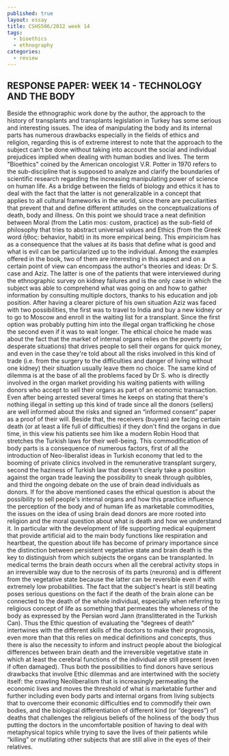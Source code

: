 ```yaml
---
published: true
layout: essay
title: CSHS506/2012 week 14
tags: 
  - bioethics
  - ethnography
categories: 
  - review
---
```



## RESPONSE PAPER: WEEK 14 - TECHNOLOGY AND THE BODY

Beside the ethnographic work done by the author, the approach to the history of transplants and transplants legislation in Turkey has some serious and interesting issues. The idea of manipulating the body and its internal parts has numerous drawbacks especially in the fields of ethics and religion, regarding this is of extreme interest to note that the approach to the subject can't be done without taking into account the social and individual prejudices implied when dealing with human bodies and lives. The term "Bioethics" coined by the American oncologist V.R. Potter in 1970 refers  to the sub-discipline that is supposed to analyze and clarify the boundaries of scientific research regarding the increasing manipulating power of science on human life. As a bridge between the fields of biology and ethics it has to deal with the fact that the latter is not generalizable in a concept that applies to all cultural frameworks in the world, since there are peculiarities that prevent that and define different attitudes on the conceptualizations of death, body and illness. On this point we should trace a neat definition between Moral (from the Latin mos: custom, practice) as the sub-field of philosophy that tries to abstract universal values and Ethics (from the Greek word ἦθος: behavior, habit) in its more empirical being.  This empiricism has as a consequence that the values at its basis that define what is good and what is evil can be particularized up to the individual. Among the examples offered in the book, two of them are interesting in this aspect and on a certain point of view can encompass the author's theories and ideas: Dr S. case and Aziz. The latter is one of the patients that were interviewed during the ethnographic survey on kidney failures and is the only case in which the subject was able to comprehend what was going on and how to gather information by consulting multiple doctors, thanks to his education and job position. After having a clearer picture of his own situation Aziz was faced with two possibilities, the first was to travel to India and buy a new kidney or to go to Moscow and enroll in the waiting list for a transplant. Since the first option was probably putting him into the illegal organ trafficking he chose the second even if it was to wait longer. The ethical choice he made was about the fact that the market of internal organs relies on the poverty (or desperate situations) that drives people to sell their organs for quick money, and even in the case they're told about all the risks involved in this kind of trade (i.e. from the surgery to the difficulties and danger of living without one kidney) their situation usually leave them no choice. The same kind of dilemma is at the base of all the problems faced by Dr S. who is directly involved in the organ market providing his waiting patients with willing donors who accept to sell their organs as part of an economic transaction. Even after being arrested several times he keeps on stating that there's nothing illegal in setting up this kind of trade since all the donors (sellers) are well informed about the risks and signed an “informed consent” paper as a proof of their will. Beside that, the receivers (buyers) are facing certain death (or at least a life full of difficulties) if they don't find the organs in due time, in this view his patients see him like a modern Robin Hood that stretches the Turkish laws for their well-being. This commodification of body parts is a consequence of numerous factors, first of all the introduction of Neo-liberalist ideas in Turkish economy that led to the booming of private clinics involved in the remunerative transplant surgery, second the haziness of Turkish law that doesn't clearly take a position against the organ trade leaving the possibility to sneak through quibbles, and third the ongoing debate on the use of brain dead individuals as donors. If for the above mentioned cases the ethical question is about the possibility to sell people's internal organs and how this practice influence the perception of the body and of human life as marketable commodities, the issues on the idea of using brain dead donors are more rooted into religion and the moral question about what is death and how we understand it. In particular with the development of life supporting medical equipment that provide artificial aid to the main body functions like respiration and heartbeat, the question about life has become of primary importance since the distinction between persistent vegetative state and brain death is the key to distinguish from which subjects the organs can be transplanted. In medical terms the brain death occurs when all the cerebral activity stops in an irreversible way due to the necrosis of its parts (neurons) and is different from the vegetative state because the latter can be reversible even if with extremely low probabilities. The fact that the subject's heart is still beating poses serious questions on the fact if the death of the brain alone can be connected to the death of the whole individual, especially when referring to religious concept of life as something that permeates the wholeness of the body as expressed by the Persian word Jann (translitterated in the Turkish Can). Thus the Ethic question of evaluating the “degrees of death” intertwines with the different skills of the doctors to make their prognosis, even more than that this relies on medical definitions and concepts, thus there is also the necessity to inform and instruct people about the biological differences between brain death and the irreversible vegetative state in which at least the cerebral functions of the individual are still present (even if often damaged). Thus both the possibilities to find donors have serious drawbacks that involve Ethic dilemmas and are intertwined with the society itself: the crawling Neoliberalism that is increasingly permeating the economic lives and moves the threshold of what is marketable further and further including even body parts and internal organs from living subjects that to overcome their economic difficulties end to commodify their own bodies, and the biological differentiation of different kind (or “degrees”) of deaths that challenges the religious beliefs of the holiness of the body thus putting the doctors in the uncomfortable position of having to deal with metaphysical topics while trying to save the lives of their patients while “killing” or mutilating other subjects that are still alive in the eyes of their relatives.
